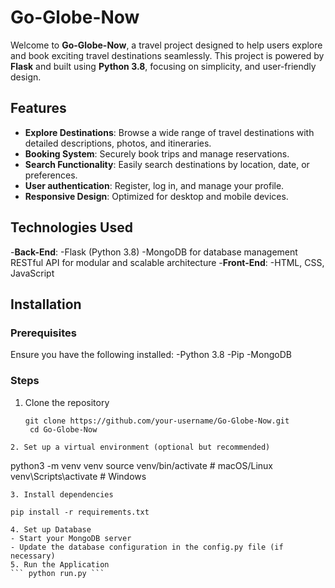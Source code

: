 # **Go-Globe-Now**
Welcome to **Go-Globe-Now**, a travel project designed to help users explore and book exciting travel destinations seamlessly. This project is powered by **Flask** and built using **Python 3.8**, focusing on simplicity, and user-friendly design.
## **Features**
- **Explore Destinations**: Browse a wide range of travel destinations with detailed descriptions, photos, and itineraries.
- **Booking System**: Securely book trips and manage reservations.
- **Search Functionality**: Easily search destinations by location, date, or preferences.
- **User authentication**: Register, log in, and manage your profile.
- **Responsive Design**: Optimized for desktop and mobile devices.
## **Technologies Used**
-**Back-End**:
  -Flask (Python 3.8)
  -MongoDB for database management
  RESTful API for modular and scalable architecture
-**Front-End**:
  -HTML, CSS, JavaScript
## **Installation**
### **Prerequisites**
Ensure you have the following installed:
-Python 3.8
-Pip
-MongoDB
### **Steps**
1. Clone the repository
   ```
   git clone https://github.com/your-username/Go-Globe-Now.git
    cd Go-Globe-Now
  ```
2. Set up a virtual environment (optional but recommended)
  ```
  python3 -m venv venv
  source venv/bin/activate  # macOS/Linux
  venv\Scripts\activate     # Windows
  ```
3. Install dependencies
   ```
    pip install -r requirements.txt
  ```
4. Set up Database
  - Start your MongoDB server
  - Update the database configuration in the config.py file (if necessary)
5. Run the Application
``` python run.py ```
